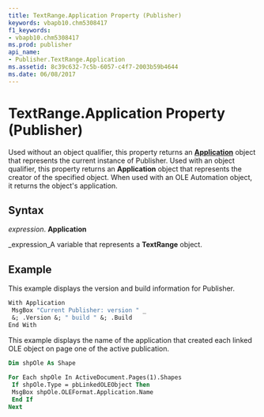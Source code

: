 ```yaml
---
title: TextRange.Application Property (Publisher)
keywords: vbapb10.chm5308417
f1_keywords:
- vbapb10.chm5308417
ms.prod: publisher
api_name:
- Publisher.TextRange.Application
ms.assetid: 8c39c632-7c5b-6057-c4f7-2003b59b4644
ms.date: 06/08/2017
---
```



# TextRange.Application Property (Publisher)

Used without an object qualifier, this property returns an  **[Application](Publisher.Application.md)** object that represents the current instance of Publisher. Used with an object qualifier, this property returns an  **Application** object that represents the creator of the specified object. When used with an OLE Automation object, it returns the object's application.


## Syntax

 _expression_. **Application**

 _expression_A variable that represents a  **TextRange** object.


## Example

This example displays the version and build information for Publisher.


```vb
With Application 
 MsgBox "Current Publisher: version " _ 
 &; .Version &; " build " &; .Build 
End With
```

This example displays the name of the application that created each linked OLE object on page one of the active publication.




```vb
Dim shpOle As Shape 
 
For Each shpOle In ActiveDocument.Pages(1).Shapes 
 If shpOle.Type = pbLinkedOLEObject Then 
 MsgBox shpOle.OLEFormat.Application.Name 
 End If 
Next
```


